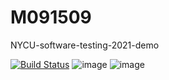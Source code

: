 # M091509
NYCU-software-testing-2021-demo

[![Build Status](https://travis-ci.org/13579and2468/M091509.svg?branch=main)](https://travis-ci.org/13579and2468/M091509)
![image](https://user-images.githubusercontent.com/71592529/111934009-923fa100-8afb-11eb-8db3-a97d99929c2c.png)
![image](https://user-images.githubusercontent.com/71592529/111934075-b307f680-8afb-11eb-8f2b-538274463f33.png)




